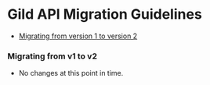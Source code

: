 # Gild API Migration Guidelines

* [Migrating from version 1 to version 2](#migrating-from-v1-to-v2)

### Migrating from v1 to v2

* No changes at this point in time.